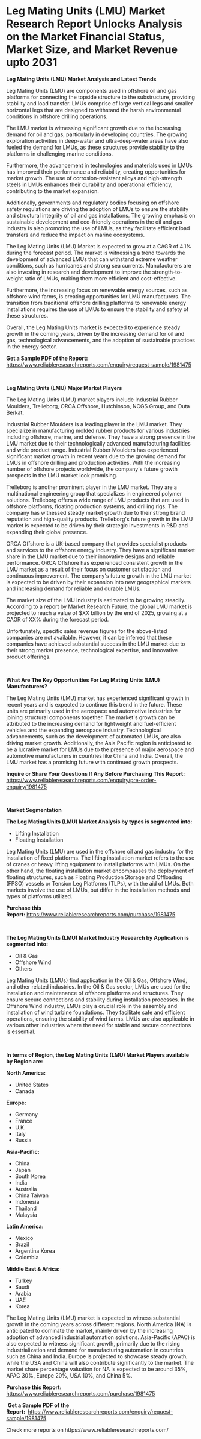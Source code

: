 <p><h1>Leg Mating Units (LMU) Market Research Report Unlocks Analysis on the Market Financial Status, Market Size, and Market Revenue upto 2031</h1></p><p><strong>Leg Mating Units (LMU) Market Analysis and Latest Trends</strong></p>
<p><p>Leg Mating Units (LMU) are components used in offshore oil and gas platforms for connecting the topside structure to the substructure, providing stability and load transfer. LMUs comprise of large vertical legs and smaller horizontal legs that are designed to withstand the harsh environmental conditions in offshore drilling operations.</p><p>The LMU market is witnessing significant growth due to the increasing demand for oil and gas, particularly in developing countries. The growing exploration activities in deep-water and ultra-deep-water areas have also fueled the demand for LMUs, as these structures provide stability to the platforms in challenging marine conditions.</p><p>Furthermore, the advancement in technologies and materials used in LMUs has improved their performance and reliability, creating opportunities for market growth. The use of corrosion-resistant alloys and high-strength steels in LMUs enhances their durability and operational efficiency, contributing to the market expansion.</p><p>Additionally, governments and regulatory bodies focusing on offshore safety regulations are driving the adoption of LMUs to ensure the stability and structural integrity of oil and gas installations. The growing emphasis on sustainable development and eco-friendly operations in the oil and gas industry is also promoting the use of LMUs, as they facilitate efficient load transfers and reduce the impact on marine ecosystems.</p><p>The Leg Mating Units (LMU) Market is expected to grow at a CAGR of 4.1% during the forecast period. The market is witnessing a trend towards the development of advanced LMUs that can withstand extreme weather conditions, such as hurricanes and strong sea currents. Manufacturers are also investing in research and development to improve the strength-to-weight ratio of LMUs, making them more efficient and cost-effective.</p><p>Furthermore, the increasing focus on renewable energy sources, such as offshore wind farms, is creating opportunities for LMU manufacturers. The transition from traditional offshore drilling platforms to renewable energy installations requires the use of LMUs to ensure the stability and safety of these structures.</p><p>Overall, the Leg Mating Units market is expected to experience steady growth in the coming years, driven by the increasing demand for oil and gas, technological advancements, and the adoption of sustainable practices in the energy sector.</p></p>
<p><strong>Get a Sample PDF of the Report:&nbsp;</strong> <a href="https://www.reliableresearchreports.com/enquiry/request-sample/1981475">https://www.reliableresearchreports.com/enquiry/request-sample/1981475</a></p>
<p>&nbsp;</p>
<p><strong>Leg Mating Units (LMU) Major Market Players</strong></p>
<p><p>The Leg Mating Units (LMU) market players include Industrial Rubber Moulders, Trelleborg, ORCA Offshore, Hutchinson, NCGS Group, and Duta Berkat.</p><p>Industrial Rubber Moulders is a leading player in the LMU market. They specialize in manufacturing molded rubber products for various industries including offshore, marine, and defense. They have a strong presence in the LMU market due to their technologically advanced manufacturing facilities and wide product range. Industrial Rubber Moulders has experienced significant market growth in recent years due to the growing demand for LMUs in offshore drilling and production activities. With the increasing number of offshore projects worldwide, the company's future growth prospects in the LMU market look promising.</p><p>Trelleborg is another prominent player in the LMU market. They are a multinational engineering group that specializes in engineered polymer solutions. Trelleborg offers a wide range of LMU products that are used in offshore platforms, floating production systems, and drilling rigs. The company has witnessed steady market growth due to their strong brand reputation and high-quality products. Trelleborg's future growth in the LMU market is expected to be driven by their strategic investments in R&D and expanding their global presence.</p><p>ORCA Offshore is a UK-based company that provides specialist products and services to the offshore energy industry. They have a significant market share in the LMU market due to their innovative designs and reliable performance. ORCA Offshore has experienced consistent growth in the LMU market as a result of their focus on customer satisfaction and continuous improvement. The company's future growth in the LMU market is expected to be driven by their expansion into new geographical markets and increasing demand for reliable and durable LMUs.</p><p>The market size of the LMU industry is estimated to be growing steadily. According to a report by Market Research Future, the global LMU market is projected to reach a value of $XX billion by the end of 2025, growing at a CAGR of XX% during the forecast period. </p><p>Unfortunately, specific sales revenue figures for the above-listed companies are not available. However, it can be inferred that these companies have achieved substantial success in the LMU market due to their strong market presence, technological expertise, and innovative product offerings.</p></p>
<p>&nbsp;</p>
<p><strong>What Are The Key Opportunities For Leg Mating Units (LMU) Manufacturers?</strong></p>
<p><p>The Leg Mating Units (LMU) market has experienced significant growth in recent years and is expected to continue this trend in the future. These units are primarily used in the aerospace and automotive industries for joining structural components together. The market's growth can be attributed to the increasing demand for lightweight and fuel-efficient vehicles and the expanding aerospace industry. Technological advancements, such as the development of automated LMUs, are also driving market growth. Additionally, the Asia Pacific region is anticipated to be a lucrative market for LMUs due to the presence of major aerospace and automotive manufacturers in countries like China and India. Overall, the LMU market has a promising future with continued growth prospects.</p></p>
<p><strong>Inquire or Share Your Questions If Any Before Purchasing This Report:</strong> <a href="https://www.reliableresearchreports.com/enquiry/pre-order-enquiry/1981475">https://www.reliableresearchreports.com/enquiry/pre-order-enquiry/1981475</a></p>
<p>&nbsp;</p>
<p><strong>Market Segmentation</strong></p>
<p><strong>The Leg Mating Units (LMU) Market Analysis by types is segmented into:</strong></p>
<p><ul><li>Lifting Installation</li><li>Floating Installation</li></ul></p>
<p><p>Leg Mating Units (LMU) are used in the offshore oil and gas industry for the installation of fixed platforms. The lifting installation market refers to the use of cranes or heavy lifting equipment to install platforms with LMUs. On the other hand, the floating installation market encompasses the deployment of floating structures, such as Floating Production Storage and Offloading (FPSO) vessels or Tension Leg Platforms (TLPs), with the aid of LMUs. Both markets involve the use of LMUs, but differ in the installation methods and types of platforms utilized.</p></p>
<p><strong>Purchase this Report:&nbsp;</strong><a href="https://www.reliableresearchreports.com/purchase/1981475">https://www.reliableresearchreports.com/purchase/1981475</a></p>
<p>&nbsp;</p>
<p><strong>The Leg Mating Units (LMU) Market Industry Research by Application is segmented into:</strong></p>
<p><ul><li>Oil & Gas</li><li>Offshore Wind</li><li>Others</li></ul></p>
<p><p>Leg Mating Units (LMUs) find application in the Oil & Gas, Offshore Wind, and other related industries. In the Oil & Gas sector, LMUs are used for the installation and maintenance of offshore platforms and structures. They ensure secure connections and stability during installation processes. In the Offshore Wind industry, LMUs play a crucial role in the assembly and installation of wind turbine foundations. They facilitate safe and efficient operations, ensuring the stability of wind farms. LMUs are also applicable in various other industries where the need for stable and secure connections is essential.</p></p>
<p>&nbsp;</p>
<p><strong>In terms of Region, the Leg Mating Units (LMU) Market Players available by Region are:</strong></p>
<p>
    <p> <strong> North America: </strong>
        <ul>
            <li>United States</li>
            <li>Canada</li>
        </ul>
        </p> 
    <p> <strong> Europe: </strong>
        <ul>
            <li>Germany</li>
            <li>France</li>
            <li>U.K.</li>
            <li>Italy</li>
            <li>Russia</li>
        </ul>
        </p> 
    <p> <strong> Asia-Pacific: </strong>
        <ul>
            <li>China</li>
            <li>Japan</li>
            <li>South Korea</li>
            <li>India</li>
            <li>Australia</li>
            <li>China Taiwan</li>
            <li>Indonesia</li>
            <li>Thailand</li>
            <li>Malaysia</li>
        </ul>
        </p> 
    <p> <strong> Latin America: </strong>
        <ul>
            <li>Mexico</li>
            <li>Brazil</li>
            <li>Argentina Korea</li>
            <li>Colombia</li>
        </ul>
        </p> 
    <p> <strong> Middle East & Africa: </strong>
        <ul>
            <li>Turkey</li>
            <li>Saudi</li>
            <li>Arabia</li>
            <li>UAE</li>
            <li>Korea</li>
        </ul>
    </p>
    </p>
<p><p>The Leg Mating Units (LMU) market is expected to witness substantial growth in the coming years across different regions. North America (NA) is anticipated to dominate the market, mainly driven by the increasing adoption of advanced industrial automation solutions. Asia-Pacific (APAC) is also expected to witness significant growth, primarily due to the rising industrialization and demand for manufacturing automation in countries such as China and India. Europe is projected to showcase steady growth, while the USA and China will also contribute significantly to the market. The market share percentage valuation for NA is expected to be around 35%, APAC 30%, Europe 20%, USA 10%, and China 5%.</p></p>
<p><strong>Purchase this Report: </strong><a href="https://www.reliableresearchreports.com/purchase/1981475">https://www.reliableresearchreports.com/purchase/1981475</a></p>
<p>&nbsp;<strong>Get a Sample PDF of the Report:&nbsp;&nbsp;</strong><a href="https://www.reliableresearchreports.com/enquiry/request-sample/1981475">https://www.reliableresearchreports.com/enquiry/request-sample/1981475</a></p>
<p><strong></strong></p>
<p>Check more reports on https://www.reliableresearchreports.com/</p>